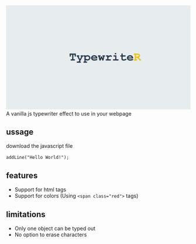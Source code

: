 ![TypewritR logo](https://github.com/Chicken112/typewritR/blob/main/typewriteR.gif?raw=true)
A vanilla js typewriter effect to use in your webpage


## ussage
download the javascript file

```
addLine("Hello World!");
```

## features
 - Support for html tags
 - Support for colors (Using `<span class="red">` tags)

## limitations
  - Only one object can be typed out
  - No option to erase characters
